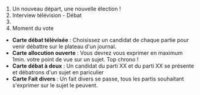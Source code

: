 1. Un nouveau départ, une nouvelle élection !
2. Interview télévision - Débat
3. 
30. Moment du vote 

- **Carte débat télévisée** : Choisissez un candidat de chaque partie pour venir débattre sur le plateau d'un journal.
- **Carte allocution ouverte** : Vous devrez vous exprimer en maximum 1min. votre point de vue sur un sujet. Top chrono !
- **Carte débat à deux** : Un candidat du parti XX et du parti XX se présente et débatrons d'un sujet en pariculier
- **Carte Fait divers** : Un fait divers se passe, tous les partis souhaitant s'exprimer sur le sujet le peuvent.